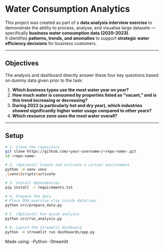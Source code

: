 #  Water Consumption Analytics 

This project was created as part of a **data analysis interview exercise** to demonstrate the ability to process, analyse, and visualise large datasets — specifically **business water consumption data (2020–2023)**.  
It identifies **patterns, trends, and anomalies** to support **strategic water efficiency decisions** for business customers.

---

## Objectives

The analysis and dashboard directly answer these four key questions based on dummy data given prior to the task:

1. **Which business types use the most water year on year?**  
2. **How much water is consumed by properties listed as “vacant,” and is this trend increasing or decreasing?**  
3. **During 2022 (a particularly hot and dry year), which industries showed significantly higher water usage compared to other years?**  
4. **Which resource zone uses the most water overall?**

---

## Setup

```bash
# 1. Clone the repository
git clone https://github.com/<your-username>/<repo-name>.git
cd <repo-name>

# 2. (Optional) Create and activate a virtual environment
python -m venv venv
.\venv\Scripts\activate

# 3. Install dependencies
pip install -r requirements.txt

# 4. Prepare the data
# Place DRA_exercise.xlsx inside data/raw/
python src/prepare_data.py

# 5. (Optional) Run quick analysis
python src/run_analysis.py

# 6. Launch the Streamlit dashboard
python -m streamlit run dashboards/app.py
```
Made using:
-Python
-Streamlit


